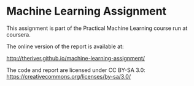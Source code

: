 # Machine Learning Assignment

This assignment is part of the Practical Machine Learning course 
run at coursera. 

The online version of the report is available at:

http://theriver.github.io/machine-learning-assignment/

The code and report are licensed under
CC BY-SA 3.0: https://creativecommons.org/licenses/by-sa/3.0/
